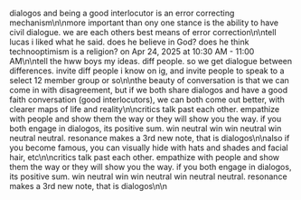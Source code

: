 dialogos and being a good interlocutor is an error correcting mechanism\n\nmore important than ony one stance is the ability to have civil dialogue. we are each others best means of error correction\n\ntell lucas i liked what he said. does he believe in God? does he think technooptimism is a religion? on Apr 24, 2025 at 10:30 AM - 11:00 AM\n\ntell the hww boys my ideas. diff people. so we get dialogue between differences. invite diff people i know on ig, and invite people to speak to a select 12 member group or so\n\nthe beauty of conversation is that we can come in with disagreement, but if we both share dialogos and have a good faith conversation (good interlocutors), we can both come out better, with clearer maps of life and reality\n\ncritics talk past each other. empathize with people and show them the way or they will show you the way. if you both engage in dialogos, its positive sum. win neutral win win neutral win neutral neutral. resonance makes a 3rd new note, that is dialogos\n\nalso if you become famous, you can visually hide with hats and shades and facial hair, etc\n\ncritics talk past each other. empathize with people and show them the way or they will show you the way. if you both engage in dialogos, its positive sum. win neutral win win neutral win neutral neutral. resonance makes a 3rd new note, that is dialogos\n\n